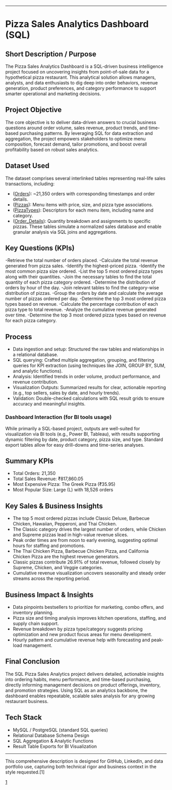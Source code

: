 ***

# Pizza Sales Analytics Dashboard (SQL)

## Short Description / Purpose

The Pizza Sales Analytics Dashboard is a SQL-driven business intelligence project focused on uncovering insights from point-of-sale data for a hypothetical pizza restaurant. This analytical solution allows managers, analysts, and data enthusiasts to dig deep into order behaviors, revenue generation, product preferences, and category performance to support smarter operational and marketing decisions.

## Project Objective

The core objective is to deliver data-driven answers to crucial business questions around order volume, sales revenue, product trends, and time-based purchasing patterns. By leveraging SQL for data extraction and aggregation, the project empowers stakeholders to optimize menu composition, forecast demand, tailor promotions, and boost overall profitability based on robust sales analytics.

## Dataset Used

The dataset comprises several interlinked tables representing real-life sales transactions, including:
- ([Orders]()): ~21,350 orders with corresponding timestamps and order details.
- ([Pizzas]()): Menu items with price, size, and pizza type associations.
- ([PizzaTypes]()): Descriptors for each menu item, including name and category.
- ([Order_Details](https://github.com/akramaftab/SQL-pizzas-sales-project/blob/main/order_details.csv)): Quantity breakdown and assignments to specific pizzas.
These tables simulate a normalized sales database and enable granular analysis via SQL joins and aggregations.

## Key Questions (KPIs)

-Retrieve the total number of orders placed.
-Calculate the total revenue generated from pizza sales.
-Identify the highest-priced pizza.
-Identify the most common pizza size ordered.
-List the top 5 most ordered pizza types along with their quantities.
-Join the necessary tables to find the total quantity of each pizza category ordered.
-Determine the distribution of orders by hour of the day.
-Join relevant tables to find the category-wise distribution of pizzas.
-Group the orders by date and calculate the average number of pizzas ordered per day.
-Determine the top 3 most ordered pizza types based on revenue.
-Calculate the percentage contribution of each pizza type to total revenue.
-Analyze the cumulative revenue generated over time.
-Determine the top 3 most ordered pizza types based on revenue for each pizza category.

## Process

- Data ingestion and setup: Structured the raw tables and relationships in a relational database.
- SQL querying: Crafted multiple aggregation, grouping, and filtering queries for KPI extraction (using techniques like JOIN, GROUP BY, SUM, and analytic functions).
- Analysis: Identified trends in order volume, product performance, and revenue contribution.
- Visualization Outputs: Summarized results for clear, actionable reporting (e.g., top sellers, sales by date, and hourly trends).
- Validation: Double-checked calculations with SQL result grids to ensure accuracy and meaningful insights.

### Dashboard Interaction (for BI tools usage)

While primarily a SQL-based project, outputs are well-suited for visualization via BI tools (e.g., Power BI, Tableau), with results supporting dynamic filtering by date, product category, pizza size, and type. Standard export tables allow for easy drill-downs and time-series analyses.

## Summary KPIs

- Total Orders: 21,350
- Total Sales Revenue: ₹817,860.05
- Most Expensive Pizza: The Greek Pizza (₹35.95)
- Most Popular Size: Large (L) with 18,526 orders

## Key Sales & Business Insights

- The top 5 most ordered pizzas include Classic Deluxe, Barbecue Chicken, Hawaiian, Pepperoni, and Thai Chicken.
- The Classic category drives the largest number of orders, while Chicken and Supreme pizzas lead in high-value revenue slices.
- Peak order times are from noon to early evening, suggesting optimal hours for staffing and promotions.
- The Thai Chicken Pizza, Barbecue Chicken Pizza, and California Chicken Pizza are the highest revenue generators.
- Classic pizzas contribute 26.91% of total revenue, followed closely by Supreme, Chicken, and Veggie categories.
- Cumulative revenue visualization uncovers seasonality and steady order streams across the reporting period.

## Business Impact & Insights

- Data pinpoints bestsellers to prioritize for marketing, combo offers, and inventory planning.
- Pizza size and timing analysis improves kitchen operations, staffing, and supply chain support.
- Revenue breakdown by pizza type/category suggests pricing optimization and new product focus areas for menu development.
- Hourly pattern and cumulative revenue help with forecasting and peak-load management.

## Final Conclusion

The SQL Pizza Sales Analytics project delivers detailed, actionable insights into ordering habits, menu performance, and time-based purchasing, directly informing management decisions on product offerings, inventory, and promotion strategies. Using SQL as an analytics backbone, the dashboard enables repeatable, scalable sales analysis for any growing restaurant business.

## Tech Stack

- MySQL / PostgreSQL (standard SQL queries)
- Relational Database Schema Design
- SQL Aggregation & Analytic Functions
- Result Table Exports for BI Visualization

***

This comprehensive description is designed for GitHub, LinkedIn, and data portfolio use, capturing both technical rigor and business context in the style requested.[1]

[1](https://ppl-ai-file-upload.s3.amazonaws.com/web/direct-files/attachments/99293206/90c1e5da-e886-4327-9d61-2febd08192c0/SQL-PIZZA-SALES-PROJECT.pdf)
